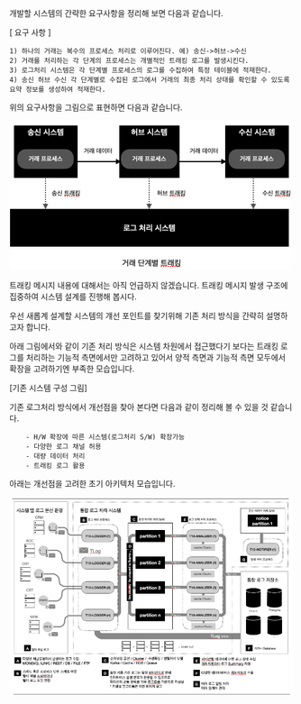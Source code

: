 개발할 시스템의 간략한 요구사항을 정리해 보면 다음과 같습니다.


[ 요구 사항 ]
``````
1) 하나의 거래는 복수의 프로세스 처리로 이루어진다. 예) 송신->허브->수신 
2) 거래를 처리하는 각 단계의 프로세스는 개별적인 트래킹 로그를 발생시킨다.
3) 로그처리 시스템은 각 단계별 프로세스의 로그를 수집하여 특정 테이블에 적재한다.
4) 송신 허브 수신 각 단계별로 수집된 로그에서 거래의 최종 처리 상태를 확인할 수 있도록 요약 정보를 생성하여 적재한다.
``````

위의 요구사항을 그림으로 표현하면 다음과 같습니다.

![거래 단계별 트래킹](./images/fig01.요구사항.png)

트래킹 메시지 내용에 대해서는 아직 언급하지 않겠습니다. 트래킹 메시지 발생 구조에 집중하여 시스템 설계를 진행해 봅시다.

우선 새롭계 설계할 시스템의 걔선 포인트를 찾기위해 기존 처리 방식을 간략히 설명하고자 합니다.

아래 그림에서와 같이 기존 처리 방식은 시스템 차원에서 접근했다기 보다는 트래킹 로그를 처리하는 기능적 측면에서만 고려하고 있어서 양적 측면과 기능적 측면 모두에서 확장을 고려하기엔 부족한 모습입니다.

[기존 시스템 구성 그림]

기존 로그처리 방식에서 개선점을 찾아 본다면 다음과 같이 정리해 볼 수 있을 것 같습니다.

```
    - H/W 확장에 따른 시스템(로그처리 S/W) 확장가능
    - 다양한 로그 채널 허용 
    - 대량 데이터 처리
    - 트래킹 로그 활용
```

아래는 개선점을 고려한 초기 아키텍처 모습입니다.

![새로운 아키텍처](./images/fig03.NEW아키텍처.png)

